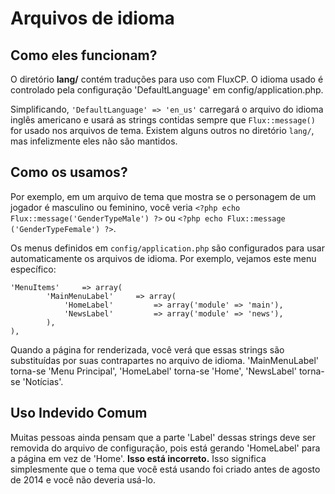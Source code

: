 Arquivos de idioma
======

Como eles funcionam?
---------
O diretório **lang/** contém traduções para uso com FluxCP. O idioma usado é controlado pela configuração 'DefaultLanguage' em config/application.php.

Simplificando, `'DefaultLanguage' => 'en_us'` carregará o arquivo do idioma inglês americano e usará as strings contidas sempre que `Flux::message()` for usado nos arquivos de tema. Existem alguns outros no diretório `lang/`, mas infelizmente eles não são mantidos.


Como os usamos?
---------
Por exemplo, em um arquivo de tema que mostra se o personagem de um jogador é masculino ou feminino, você veria `<?php echo Flux::message('GenderTypeMale') ?>` ou `<?php echo Flux::message ('GenderTypeFemale') ?>`.

Os menus definidos em `config/application.php` são configurados para usar automaticamente os arquivos de idioma. Por exemplo, vejamos este menu específico:

```
'MenuItems'		=> array(
		'MainMenuLabel'		=> array(
			'HomeLabel'			=> array('module' => 'main'),
			'NewsLabel'			=> array('module' => 'news'),
		),
),
```

Quando a página for renderizada, você verá que essas strings são substituídas por suas contrapartes no arquivo de idioma.
'MainMenuLabel' torna-se 'Menu Principal', 'HomeLabel' torna-se 'Home', 'NewsLabel' torna-se 'Notícias'.


Uso Indevido Comum
---------
Muitas pessoas ainda pensam que a parte 'Label' dessas strings deve ser removida do arquivo de configuração, pois está gerando 'HomeLabel' para a página em vez de 'Home'. **Isso está incorreto.** Isso significa simplesmente que o tema que você está usando foi criado antes de agosto de 2014 e você não deveria usá-lo.